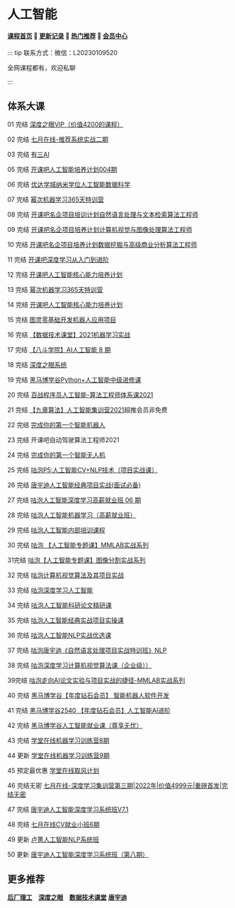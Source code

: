 # 人工智能

#### [**课程首页**](../../README.md) 💖 [**更新记录**](./gxjl-2023.md) 💖 [**热门推荐**](./rmtj.md) 💖 [**会员中心**](./vip.md)

::: tip
联系方式：微信：L20230109520

全网课程都有，欢迎私聊

:::

## 体系大课

01 完结 [深度之眼VIP（价值4200的课程）](https://ai.deepshare.net/index)

02 完结 [七月在线-推荐系统实战二期](https://m.julyedu.com/detail?id=181)

03 完结 [有三AI](https://mp.weixin.qq.com/s?__biz=MzA3NDIyMjM1NA==&mid=2649033588&idx=1&sn=986465d495af4ea981e4baa9c90cae8d&chksm=8712b509b0653c1f716c6bf6a294ebeab7b287ec722071010638403bd34db2301301c7b7acae&mpshare=1&scene=1&srcid=0927UKv0V1GSVtHfzmwiH3TO&sharer_sharetime=1578454073216&sharer_shareid=8966f7481f898244bc194cfd8c8ca658&exportkey=A6gBCJARW1hmK/xCRJT6jXw%3D&pass_ticket=D%2Bpdlydu%2BHczo4ssU5Ap27big3z3ZUJQq%2BN5I3hax88%3D#rd)

05 完结 [开课吧人工智能培养计划004期](https://mkt.kaikeba.com/vipcourse/aiadvance)

06 完结 [优达学城纳米学位人工智能数据科学](https://www.udacity.com/courses/all)

07 完结 [幂次机器学习365天特训营](https://mici.jiqishidai.com/site/course_introduction?id=16)

08 完结 [开课吧名企项目培训计划自然语言处理与文本检索算法工程师](https://www.kaikeba.com/course/vip/157)

09 完结 [开课吧名企项目培养计划计算机视觉与图像处理算法工程师](https://www.kaikeba.com/course/vip/153)

10 完结 [开课吧名企项目培养计划数据挖掘与高级商业分析算法工程师](https://www.kaikeba.com/course/vip/155)

11 完结 [开课吧深度学习从入门到进阶](https://www.kaikeba.com/course/vip/203)

12 完结 [开课吧人工智能核心能力培养计划](https://www.kaikeba.com/course/vip/154)

13 完结 [幂次机器学习365天特训营](https://mici.jiqishidai.com/site/course_introduction?id=16)

14 完结 [开课吧人工智能核心能力培养计划](https://www.kaikeba.com/course/vip/203)

15 完结 [图灵零基础开发机器人应用项目](https://ke.qq.com/course/290200)

16 完结 [【数据技术课堂】2021机器学习实战](https://appze9inzwc2314.pc.xiaoe-tech.com/detail/p_605b3edfe4b007b4183a6232/6)

17 完结 [【八斗学院】AI人工智能 8 期](http://www.badouxueyuan.com/product1/showproduct.php?id=6)

18 完结 [深度之眼系统](https://ai.deepshare.net/detail/p_604b8e1de4b07f4194ff3e55/5)

19 完结 [黑马博学谷Python+人工智能中级进修课](https://www.boxuegu.com/promote/outline-1492.html)

20 完结 [百战程序员人工智能-算法工程师体系课2021](http://www.itbaizhan.cn/course/ai)

21 完结 [【九章算法】人工智能集训营2021](https://www.jiuzhang.com/course/20/)超推会员非免费

22 完结 [完成你的第一个智能机器人](https://www.kaikeba.com/course/vip/145)

23 完结 开课吧自动驾驶算法工程师2021

24 完结 [完成你的第一个智能无人机](https://mkt.kaikeba.com/vipcourse/wrj)

25 完结 [咕泡P5:人工智能CV+NLP技术（项目实战课）](https://ke.gupaoedu.cn/course/vip/294)

26 完结 [唐宇迪人工智能经典项目实战(面试必备)](https://study.163.com/course/introduction.htm?courseId=1209598972)

27 完结 [咕泡人工智能深度学习高薪就业班 06 期](https://ke.gupaoedu.cn/course/vip/294)

28 完结 [咕泡人工智能机器学习（高薪就业班）](https://ke.gupaoedu.cn/course/vip/1007)

29 完结 [咕泡人工智能内部培训课程](https://ke.gupaoedu.cn/course/vip/1128)

30 完结 [咕泡 【人工智能专题课】MMLAB实战系列](https://ke.gupaoedu.cn/course/vip/1824)

31完结 [咕泡【人工智能专题课】图像分割实战系列](https://ke.gupaoedu.cn/course/vip/1825)

32 完结 [咕泡计算机视觉算法及其项目实战](https://ke.gupaoedu.cn/course/vip/1826)

33 完结 [咕泡深度学习人工智能](https://ke.gupaoedu.cn/course/vip/1831)

34 完结 [咕泡人工智能科研论文精研课](https://ke.gupaoedu.cn/course/vip/1839)

35 完结 [咕泡人工智能经典实战项目实操课](https://ke.gupaoedu.cn/course/vip/1840)

36 完结 [咕泡人工智能NLP实战优选课](https://ke.gupaoedu.cn/course/vip/1842)

37 完结 [咕泡唐宇迪《自然语言处理项目实战特训班》NLP](https://ke.gupaoedu.cn/course/vip/1852)

38 完结 [咕泡深度学习计算机视觉算法课（企业级））](https://ke.gupaoedu.cn/course/vip/1859)

39完结 [咕泡⾛向AI论⽂实验与项⽬实战的捷径-MMLAB实战系列](https://ke.gupaoedu.cn/course/vip/1863)

40 完结 [黑马博学谷【年度钻石会员】 智能机器人软件开发](https://www.boxuegu.com/class/detail-3742.html)

41 完结 [黑马博学谷2540 【年度钻石会员】人工智能AI进阶](https://www.boxuegu.com/class/detail-2540.html)

42 完结 [黑马博学谷人工智能就业课（尊享无忧）](https://www.boxuegu.com/class/outline-4520.html)

43 完结 [学堂在线机器学习训练营8期](https://www.xuetangx.com/training/ML080910036802/1048372)

44 更新 [学堂在线机器学习训练营9期](https://www.xuetangx.com/training/ML080910036802/1048372)

45 预定最优惠 [学堂在线取风计划](https://www.xuetangx.com/program/XT0809202106306)

46 完结无密 [七月在线-深度学习集训营第三期|2022年|价值4999元|重磅首发|完结无密](http://www.julyedu.com/weekend/dl3)

47 完结 [唐宇迪人工智能深度学习系统班V7.1](https://ke.gupaoedu.cn/course/vip/1944)

48 完结 [七月在线CV就业小班6期](https://www.julyedu.com/Employment/gjob6)

49 更新 [卢菁人工智能NLP系统班](https://ke.gupaoedu.cn/course/vip/1973)

50 更新 [唐宇迪人工智能深度学习系统班（第八期）](https://ke.gupaoedu.cn/course/vip/2149)

## 更多推荐

[**后厂理工**](./hclg.md) [**深度之眼**](./sdzy.md) [**数据技术课堂**](./sjjskt.md) [**唐宇迪**](./tangyudi.md)



